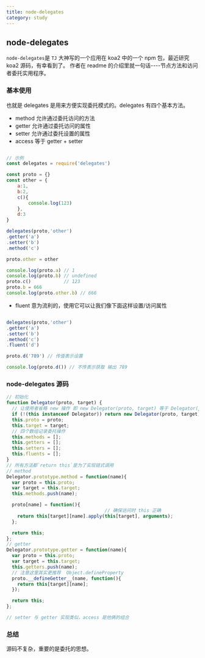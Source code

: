 ```yaml
---
title: node-delegates
category: study
---
```


## node-delegates

`node-delegates`是 `TJ` 大神写的一个应用在 koa2 中的一个 npm 包，最近研究 koa2 源码，有幸看到了。
作者在 readme 的介绍里就一句话----节点方法和访问者委托实用程序。

### 基本使用

也就是 delegates 是用来方便实现委托模式的。delegates 有四个基本方法。
- method 允许通过委托访问的方法
- getter 允许通过委托访问的属性
- setter 允许通过委托设置的属性
- access 等于 getter + setter

```javascript

// 示例
const delegates = require('delegates')

const proto = {}
const other = {
    a:1,
    b:2,
    c(){
        console.log(123)
    },
    d:3
}

delegates(proto,'other')
.getter('a')
.setter('b')
.method('c')

proto.other = other

console.log(proto.a) // 1
console.log(proto.b) // undefined
proto.c()            // 123
proto.b = 666
console.log(proto.other.b) // 666

```

- fluent 意为流利的，使用它可以让我们像下面这样设置/访问属性

```javascript

delegates(proto,'other')
.getter('a')
.setter('b')
.method('c')
.fluent('d')

proto.d('789') // 传值表示设置

console.log(proto.d()) // 不传表示获取 输出 789

```

### node-delegates 源码

```javascript
// 初始化
function Delegator(proto, target) {
  // 让使用者省略 new 操作 即 new Delegator(proto, target) 等于 Delegator(proto, target)
  if (!(this instanceof Delegator)) return new Delegator(proto, target);
  this.proto = proto;
  this.target = target;
  // 四个数组记录委托操作
  this.methods = [];
  this.getters = [];
  this.setters = [];
  this.fluents = [];
}
// 所有方法都`return this`是为了实现链式调用
// method
Delegator.prototype.method = function(name){
  var proto = this.proto;
  var target = this.target;
  this.methods.push(name);

  proto[name] = function(){
                                    // 确保访问时 this 正确
    return this[target][name].apply(this[target], arguments);
  };

  return this;
};
// getter
Delegator.prototype.getter = function(name){
  var proto = this.proto;
  var target = this.target;
  this.getters.push(name);
  // 注意这里其实更推荐  Object.defineProperty
  proto.__defineGetter__(name, function(){
    return this[target][name];
  });

  return this;
};

// setter 与 getter 实现类似，access 是他俩的组合

```

### 总结  

源码不复杂，重要的是委托的思想。



